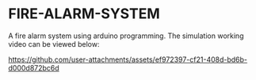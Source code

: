 # FIRE-ALARM-SYSTEM
A fire alarm system using arduino programming.
The simulation working video can be viewed below:

https://github.com/user-attachments/assets/ef972397-cf21-408d-bd6b-d000d872bc6d


